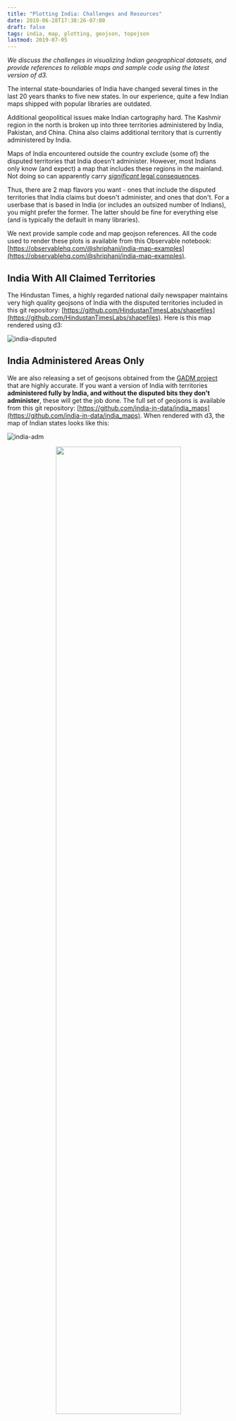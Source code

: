 ```yaml
---
title: "Plotting India: Challenges and Resources"
date: 2019-06-28T17:38:26-07:00
draft: false
tags: india, map, plotting, geojson, topojson
lastmod: 2019-07-05
---
```


_We discuss the challenges in visualizing Indian geographical datasets, and provide references to reliable maps and sample code using the latest version of d3._

The internal state-boundaries of India have changed several times
in the last 20 years thanks to five new states. In our experience, quite a few
Indian maps shipped with popular libraries are outdated.

Additional geopolitical issues make Indian cartography hard.
The Kashmir region in the north is broken up into three
territories administered by India, Pakistan, and China. China also claims
additional territory that is currently administered by India.

Maps of India encountered outside the country exclude (some of) the
disputed territories that India doesn't administer. However,
most Indians only know (and expect) a map that includes these regions in the mainland.
Not doing so can apparently carry [*significant* legal consequences](https://economictimes.indiatimes.com/news/politics-and-nation/7-year-jail-rs-100-crore-fine-soon-for-showing-pok-arunachal-as-disputed/articleshow/52117889.cms).

Thus, there are 2 map flavors you want - ones that include the disputed territories that India claims
but doesn't administer, and ones that
don't. For a userbase that is based in India (or includes an outsized number of Indians), you might
prefer the former. The latter should be fine for everything else (and is typically the default in many
libraries).

We next provide sample code and map geojson references. All the code used to render these plots
is available from this Observable notebook: [https://observablehq.com/@shriphani/india-map-examples](https://observablehq.com/@shriphani/india-map-examples).

## India With All Claimed Territories

The Hindustan Times, a highly regarded national
daily newspaper maintains very high quality geojsons of India with the disputed territories included
in this git repository: [https://github.com/HindustanTimesLabs/shapefiles](https://github.com/HindustanTimesLabs/shapefiles). Here is this map rendered using d3:

![india-disputed](/img/india-with-disputed.png)

## India Administered Areas Only

We are also releasing a set of geojsons obtained from the [GADM project](https://gadm.org/download_country_v3.html) that are highly accurate.
If you want a version of India with territories **administered fully by India, and without the disputed bits they don't administer**, these will get the job done. The full
set of geojsons is available from this git repository: [https://github.com/india-in-data/india_maps](https://github.com/india-in-data/india_maps). When rendered with d3, the map of Indian states looks like this:

![india-adm](/img/india-without-disputed.png)

<div style="text-align: center">
    <img src="/img/india-without-disputed.png" width="75%"/>
</div>

## Centering World Map on India

In a visualization with India as the theme, it is highly advised to center the map around India
else it just looks weird. You can just plug in the longitude to d3's rotate method and it will
take care of the rest. Here is a country map from Natural Earth centered on India:

<div style="text-align: center">
    <img src="/img/india-map-examples-world.png" width="100%"/>
</div>

## Links:

* [Code and rendered map for all the examples shown](https://observablehq.com/@shriphani/india-map-examples)
* [Hindustan Times geojsons for India](https://github.com/HindustanTimesLabs/shapefiles/)
* [GADM sourced geojsons for India without disputed areas](https://github.com/india-in-data/india_maps)
